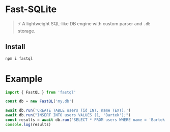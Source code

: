 # Fast-SQLite

> ⚡ A lightweight SQL-like DB engine with custom parser and `.db` storage.

## Install

```bash
npm i fastql
```

# Example

```js
import { FastQL } from 'fastql'

const db = new FastQL('my.db')

await db.run('CREATE TABLE users (id INT, name TEXT);')
await db.run("INSERT INTO users VALUES (1, 'Bartek');")
const results = await db.run("SELECT * FROM users WHERE name = 'Bartek';")
console.log(results)
```
